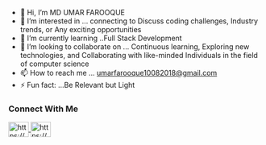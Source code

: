 - 👋 Hi, I’m MD UMAR FAROOQUE
- 👀 I’m interested in ... connecting to Discuss coding challenges, Industry trends, or Any exciting opportunities
- 🌱 I’m currently learning ..Full Stack Development
- 💞️ I’m looking to collaborate on ... Continuous learning, Exploring new technologies, and Collaborating with like-minded Individuals in the field of computer science
- 📫 How to reach me ... umarfarooque10082018@gmail.com 
- ⚡ Fun fact: ...Be Relevant but Light

<h3>Connect With Me</h3>
<p align="left" dir="auto">
<a href="https://www.linkedin.com/in/md-umar-farooque-081441266/"> <img align="center" src="https://raw.githubusercontent.com/rahuldkjain/github-profile-readme-generator/master/src/images/icons/Social/linked-in-alt.svg" alt="https://www.linkedin.com/in/md-umar-farooque-081441266/" height="30" width="40" style="max-width: 100%;"> 
</a> <a href="https://www.geeksforgeeks.org/user/umarfarooqu0d70/"> <img align="center" src="https://media.geeksforgeeks.org/gfg-gg-logo.svg" alt="https://www.geeksforgeeks.org/user/umarfarooqu0d70/" height="30" width="40" style="max-width: 100%;"> </a>
</p>

<!---
umarfarq/umarfarq is a ✨ special ✨ repository because its `README.md` (this file) appears on your GitHub profile.
You can click the Preview link to take a look at your changes.
--->
